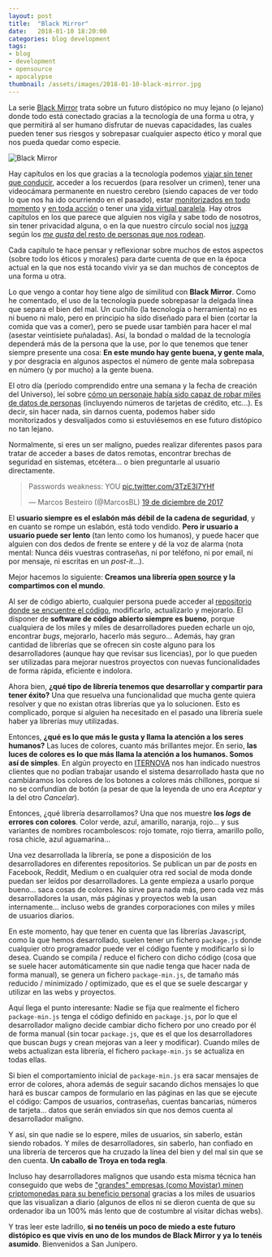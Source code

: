 ```yaml
---
layout: post
title:  "Black Mirror"
date:   2018-01-10 18:20:00
categories: blog development
tags:
- blog
- development
- opensource
- apocalypse
thumbnail: /assets/images/2018-01-10-black-mirror.jpg
---
```


La serie [Black Mirror](https://www.netflix.com/title/70264888) trata sobre un futuro distópico no muy lejano (o lejano) donde todo está conectado gracias a la tecnología de una forma u otra, y que permitirá al ser humano disfrutar de nuevas capacidades, las cuales pueden tener sus riesgos y sobrepasar cualquier aspecto ético y moral que nos pueda quedar como especie. 

![Black Mirror]({{site.url}}/assets/images/2018-01-10-black-mirror.jpg)

Hay capítulos en los que gracias a la tecnología podemos [viajar sin tener que conducir]({{site.url}}/2017/08/22/autonomous-rc-car-construyendo-un-coche-autonomo), acceder a los recuerdos (para resolver un crimen), tener una videocámara permanente en nuestro cerebro (siendo capaces de ver todo lo que nos ha ido ocurriendo en el pasado), estar [monitorizados en todo momento](https://www.statnews.com/2017/06/07/wearable-devices-health-care-savings/) y [en toda acción](https://www.xataka.com/privacidad/20-millones-de-camaras-equipadas-con-inteligencia-artificial-hacen-que-china-sea-el-verdadero-gran-hermano) o tener una [vida virtual paralela](https://www.forbes.com/sites/quora/2017/05/25/how-close-are-we-to-creating-full-immersion-vr-worlds/). Hay otros capítulos en los que parece que alguien nos vigila y sabe todo de nosotros, sin tener privacidad alguna, o en la que nuestro círculo social nos [juzga](https://hipertextual.com/2017/04/puntuacion-usuarios-uber) según los [_me gusta_ del resto de personas que nos rodean](http://www.lavanguardia.com/tecnologia/20171107/432679958989/china-sistema-deteccion-personas.html). 

Cada capítulo te hace pensar y reflexionar sobre muchos de estos aspectos (sobre todo los éticos y morales) para darte cuenta de que en la época actual en la que nos está tocando vivir ya se dan muchos de conceptos de una forma u otra.

Lo que vengo a contar hoy tiene algo de similitud con **Black Mirror**. Como he comentado, el uso de la tecnología puede sobrepasar la delgada línea que separa el bien del mal. Un cuchillo (la tecnología o herramienta) no es ni bueno ni malo, pero en principio ha sido diseñado para el bien (cortar la comida que vas a comer), pero se puede usar también para hacer el mal (asestar veintisiete puñaladas). Así, la bondad o maldad de la tecnología dependerá más de la persona que la use, por lo que tenemos que tener siempre presente una cosa: **En este mundo hay gente buena, y gente mala**, y por desgracia en algunos aspectos el número de gente mala sobrepasa en número (y por mucho) a la gente buena.

El otro día (período comprendido entre una semana y la fecha de creación del Universo), leí sobre [cómo un personaje había sido capaz de robar miles de datos de personas](https://hackernoon.com/im-harvesting-credit-card-numbers-and-passwords-from-your-site-here-s-how-9a8cb347c5b5) (incluyendo números de tarjetas de crédito, etc...). Es decir, sin hacer nada, sin darnos cuenta, podemos haber sido monitorizados y desvalijados como si estuviésemos en ese futuro distópico no tan lejano.

Normalmente, si eres un ser maligno, puedes realizar diferentes pasos para tratar de acceder a bases de datos remotas, encontrar brechas de seguridad en sistemas, etcétera... o bien preguntarle al usuario directamente.

<blockquote class="twitter-video" data-lang="es" width="740"><p lang="en" dir="ltr">Passwords weakness: YOU <a href="https://t.co/3TzE3I7YHf">pic.twitter.com/3TzE3I7YHf</a></p>&mdash; Marcos Besteiro (@MarcosBL) <a href="https://twitter.com/MarcosBL/status/942944201876148224?ref_src=twsrc%5Etfw">19 de diciembre de 2017</a></blockquote>
<script async src="https://platform.twitter.com/widgets.js" charset="utf-8"></script>


El **usuario siempre es el eslabón más débil de la cadena de seguridad**, y en cuanto se rompe un eslabón, está todo vendido. **Pero ir usuario a usuario puede ser lento** (tan lento como los humanos), y puede hacer que alguien con dos dedos de frente se entere y dé la voz de alarma (nota mental: Nunca déis vuestras contraseñas, ni por teléfono, ni por email, ni por mensaje, ni escritas en un _post-it_...). 

Mejor hacemos lo siguiente: **Creamos una librería [open source](https://es.wikipedia.org/wiki/Software_de_c%C3%B3digo_abierto) y la compartimos con el mundo**. 

Al ser de código abierto, cualquier persona puede acceder al [repositorio donde se encuentre el código](https://github.com/jorgecasas/autonomous-rc-car), modificarlo, actualizarlo y mejorarlo. El disponer de **software de código abierto siempre es bueno**, porque cualquiera de los miles y miles de desarrolladores pueden echarle un ojo, encontrar _bugs_, mejorarlo, hacerlo más seguro... Además, hay gran cantidad de librerías que se ofrecen sin coste alguno para los desarrolladores (aunque hay que revisar sus licencias), por lo que pueden ser utilizadas para mejorar nuestros proyectos con nuevas funcionalidades de forma rápida, eficiente e indolora.

Ahora bien, **¿qué tipo de librería tenemos que desarrollar y compartir para tener éxito?** Una que resuelva una funcionalidad que mucha gente quiera resolver y que no existan otras librerías que ya lo solucionen. Esto es complicado, porque si alguien ha necesitado en el pasado una librería suele haber ya librerías muy utilizadas. 

Entonces, **¿qué es lo que más le gusta y llama la atención a los seres humanos?** Las luces de colores, cuanto más brillantes mejor. En serio, **las luces de colores es lo que más llama la atención a los humanos. Somos así de simples**. En algún proyecto en [ITERNOVA](https://www.iternova.net) nos han indicado nuestros clientes que no podían trabajar usando el sistema desarrollado hasta que no cambiáramos los colores de los botones a colores más chillones, porque si no se confundían de botón (a pesar de que la leyenda de uno era _Aceptar_ y la del otro _Cancelar_).

Entonces, ¿qué librería desarrollamos? Una que nos muestre **los _logs_ de errores con colores**. Color verde, azul, amarillo, naranja, rojo... y sus variantes de nombres rocambolescos: rojo tomate, rojo tierra, amarillo pollo, rosa chicle, azul aguamarina...

Una vez desarrollada la librería, se pone a disposición de los desarrolladores en diferentes repositorios. Se publican un par de _posts_ en Facebook, Reddit, Medium o en cualquier otra red social de moda donde puedan ser leídos por desarrolladores. La gente empieza a usarlo porque bueno... saca cosas de colores. No sirve para nada más, pero cada vez más desarrolladores la usan, más páginas y proyectos web la usan internamente... incluso webs de grandes corporaciones con miles y miles de usuarios diarios. 

En este momento, hay que tener en cuenta que las librerías Javascript, como la que hemos desarrollado, suelen tener un fichero `package.js` donde cualquier otro programador puede ver el código fuente y modificarlo si lo desea. Cuando se compila / reduce el fichero con dicho código (cosa que se suele hacer automáticamente sin que nadie tenga que hacer nada de forma manual), se genera un fichero `package-min.js`, de tamaño más reducido / minimizado / optimizado, que es el que se suele descargar y utilizar en las webs y proyectos. 

Aquí llega el punto interesante: Nadie se fija que realmente el fichero `package-min.js` tenga el código definido en `package.js`, por lo que el desarrollador maligno decide cambiar dicho fichero por uno creado por él de forma manual (sin tocar `package.js`, que es el que los desarrolladores que buscan _bugs_ y crean mejoras van a leer y modificar). Cuando miles de webs actualizan esta librería, el fichero `package-min.js` se actualiza en todas ellas. 

Si bien el comportamiento inicial de `package-min.js` era sacar mensajes de error de colores, ahora además de seguir sacando dichos mensajes lo que hará es buscar campos de formulario en las páginas en las que se ejecute el código: Campos de usuarios, contraseñas, cuentas bancarias, números de tarjeta... datos que serán enviados sin que nos demos cuenta al desarrollador maligno.

Y así, sin que nadie se lo espere, miles de usuarios, sin saberlo, están siendo robados. Y miles de desarrolladores, sin saberlo, han confiado en una librería de terceros que ha cruzado la línea del bien y del mal sin que se den cuenta. **Un caballo de Troya en toda regla**. 

Incluso hay desarrolladores malignos que usando esta misma técnica han conseguido que webs de ["grandes" empresas (como Movistar) minen criptomonedas para su beneficio personal](https://hipertextual.com/2017/12/movistar-usa-ordenadores-visitantes-su-web-minar-criptomonedas) gracias a los miles de usuarios que las visualizan a diario (algunos de ellos ni se dieron cuenta de que su ordenador iba un 100% más lento que de costumbre al visitar dichas webs).

Y tras leer este ladrillo, **si no tenéis un poco de miedo a este futuro distópico es que vivís en uno de los mundos de Black Mirror y ya lo tenéis asumido**. Bienvenidos a San Junípero.

